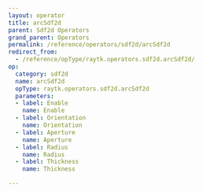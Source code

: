 ```yaml
---
layout: operator
title: arcSdf2d
parent: Sdf2d Operators
grand_parent: Operators
permalink: /reference/operators/sdf2d/arcSdf2d
redirect_from:
  - /reference/opType/raytk.operators.sdf2d.arcSdf2d/
op:
  category: sdf2d
  name: arcSdf2d
  opType: raytk.operators.sdf2d.arcSdf2d
  parameters:
  - label: Enable
    name: Enable
  - label: Orientation
    name: Orientation
  - label: Aperture
    name: Aperture
  - label: Radius
    name: Radius
  - label: Thickness
    name: Thickness

---
```

